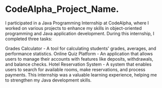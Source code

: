 # CodeAlpha_Project_Name.
I participated in a Java Programming Internship at CodeAlpha, where I worked on various projects to enhance my skills in object-oriented programming and Java application development. During this internship, I completed three tasks:

Grades Calculator - A tool for calculating students' grades, averages, and performance statistics.
Online Quiz Platform - An application that allows users to manage their accounts with features like deposits, withdrawals, and balance checks.
Hotel Reservation System - A system that enables users to search for available rooms, make reservations, and process payments.
This internship was a valuable learning experience, helping me to strengthen my Java development skills.

